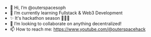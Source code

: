 - 👋 Hi, I’m @outerspacesoph
- 🌱 I’m currently learning Fullstack & Web3 Development
- ✨ It's hackathon season 👩🏼‍💻
- 💞️ I’m looking to collaborate on anything decentralized!
- 📫 How to reach me: https://www.youtube.com/@outerspacehack

<!---
outerspacesoph/outerspacesoph is a ✨ special ✨ repository because its `README.md` (this file) appears on your GitHub profile.
You can click the Preview link to take a look at your changes.
--->
